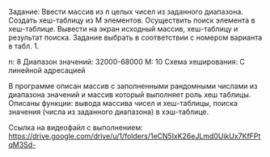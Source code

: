Задание:
Ввести массив из п целых чисел из заданного диапазона. Создать хеш-таблицу из М элементов. Осуществить поиск элемента в хеш-таблице.
Вывести на экран исходный массив, хеш-таблицу и результат поиска. Задание выбрать в соответствии с номером варианта в табл. 1.

n: 8
Диапазон значений: 32000-68000
М: 10
Схема хеширования: С линейной адресацией

В программе описан массив с заполненными рандомными числами из диапазона значений и массив который выполняет роль хеш таблицы.
Описаны функции: вывода массива чисел и хеш-таблицы, поиска значения (числа из заданного диапазона) в хэш-таблице.

Ссылка на видеофайл с выполнением:
https://drive.google.com/drive/u/1/folders/1eCN5lxK26eJLmd0UikUx7KfFPtqM3Sd-
